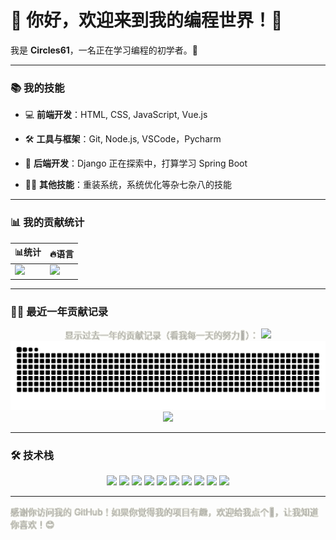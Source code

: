 # 🌱 你好，欢迎来到我的编程世界！🌱

我是 **Circles61**，一名正在学习编程的初学者。🚀

---

### 📚 我的技能

- 💻 **前端开发**：HTML, CSS, JavaScript, Vue.js
- 🛠️ **工具与框架**：Git, Node.js, VSCode，Pycharm
- 🔧 **后端开发**：Django 正在探索中，打算学习 Spring Boot

- 🧑‍💻 **其他技能**：重装系统，系统优化等杂七杂八的技能

---

### 📊 我的贡献统计

<p align="center">
<table align="center">
  <thead>
    <tr>
      <th>📊统计</th>
      <th>🔥语言</th>
    </tr>
  </thead>
  <tbody>
    <tr>
      <td><img src="https://github-readme-stats.vercel.app/api?username=Circles61&show_icons=true&theme=transparent&hide_border=true"></img></td>
      <td><img src="https://github-readme-stats.vercel.app/api/top-langs/?username=Circles61&layout=compact&theme=transparent&hide_border=true"></img></td>
    </tr>
  </tbody>
</table>
</p>

---

### 🧑‍💻 最近一年贡献记录

<p align="center">
<span style="color: rgb(251,249,250,0.8); text-shadow: 0 0 1px rgb(5, 9, 3) ,0 0 2px rgba(255, 255, 198, 0.8);">
显示过去一年的贡献记录（看我每一天的努力💪）：
</span>
<!-- <div style="background-color: #ffffff"> -->
<img src="https://github-profile-summary-cards.vercel.app/api/cards/profile-details?username=Circles61&theme=transparent" />
<picture>
  <source media="(prefers-color-scheme: dark)" srcset="https://raw.githubusercontent.com/Circles61/Circles61/output/github-contribution-grid-snake-dark.svg" />
  <source media="(prefers-color-scheme: light)" srcset="https://raw.githubusercontent.com/Circles61/Circles61/output/github-contribution-grid-snake.svg" />
  <img alt="github-snake" src="https://raw.githubusercontent.com/Circles61/Circles61/output/github-contribution-grid-snake.svg" />
</picture>
<img src="https://github-readme-activity-graph.vercel.app/graph?username=Circles61&theme=github-compact" />
<!-- </div> -->
</p>

---

### 🛠️ 技术栈

<p align="center">
  <img src="https://img.shields.io/badge/HTML5-E34F26?style=flat&logo=html5&logoColor=white" />
  <img src="https://img.shields.io/badge/CSS3-1572B6?style=flat&logo=css3&logoColor=white" />
  <img src="https://img.shields.io/badge/JavaScript-F7DF1E?style=flat&logo=javascript&logoColor=black" />
  <img src="https://img.shields.io/badge/Vue.js-4FC08D?style=flat&logo=vue.js&logoColor=white" />
  <img src="https://img.shields.io/badge/Node.js-339933?style=flat&logo=node.js&logoColor=white" />
  <img src="https://img.shields.io/badge/Express.js-000000?style=flat&logo=express&logoColor=white" />
  <img src="https://img.shields.io/badge/Git-F05032?style=flat&logo=git&logoColor=white" />
  <img src="https://img.shields.io/badge/Vite-646CFF?style=flat&logo=vite&logoColor=white" />
  <img src="https://img.shields.io/badge/Java-007396?style=flat&logo=java&logoColor=white" />
  <img src="https://img.shields.io/badge/Spring%20Boot-6DB33F?style=flat&logo=spring-boot&logoColor=white" />
</p>

---

<span style="color: rgb(251,249,250,0.8); text-shadow: 0 0 1px rgb(5, 9, 3) ,0 0 2px rgba(255, 255, 198, 0.8);">
感谢你访问我的 GitHub！如果你觉得我的项目有趣，欢迎给我点个🌟，让我知道你喜欢！😊

</span>
